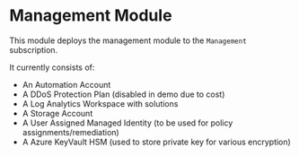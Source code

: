 # Management Module

This module deploys the management module to the `Management` subscription.

It currently consists of:

- An Automation Account
- A DDoS Protection Plan (disabled in demo due to cost)
- A Log Analytics Workspace with solutions
- A Storage Account
- A User Assigned Managed Identity (to be used for policy assignments/remediation)
- A Azure KeyVault HSM (used to store private key for various encryption)
